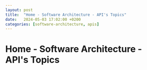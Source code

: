 ```yaml
---
layout: post
title:  "Home - Software Architecture - API's Topics"
date:   2024-05-03 17:02:00 +0200
categories: [software-architecture, apis]
---
```


# Home - Software Architecture - API's Topics